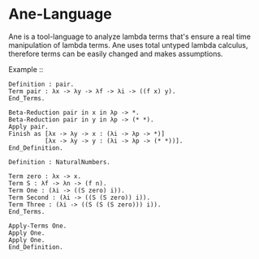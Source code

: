# Ane-Language

Ane is a tool-language to analyze lambda terms that's ensure a real time manipulation of lambda terms.
Ane uses total untyped lambda calculus, therefore terms can be easily changed and makes assumptions.

Example ::

```
Definition : pair.
Term pair : λx -> λy -> λf -> λi -> ((f x) y).
End_Terms.

Beta-Reduction pair in x in λp -> *.
Beta-Reduction pair in y in λp -> (* *).
Apply pair.
Finish as [λx -> λy -> x : (λi -> λp -> *)]
          [λx -> λy -> y : (λi -> λp -> (* *))].
End_Definition.

Definition : NaturalNumbers.

Term zero : λx -> x.
Term S : λf -> λn -> (f n).
Term One : (λi -> ((S zero) i)).
Term Second : (λi -> ((S (S zero)) i)).
Term Three : (λi -> ((S (S (S zero))) i)).
End_Terms.

Apply-Terms One.
Apply One.
Apply One.
End_Definition.
```
